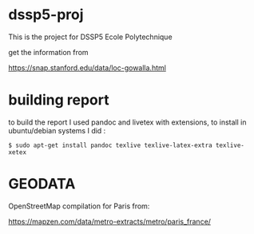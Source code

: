 dssp5-proj
==========


This is the project for DSSP5 Ecole Polytechnique 

get the information from

https://snap.stanford.edu/data/loc-gowalla.html



building report 
===============

to build the report I used pandoc and livetex with extensions, to install in ubuntu/debian systems I did :

    $ sudo apt-get install pandoc texlive texlive-latex-extra texlive-xetex 


GEODATA
=======

OpenStreetMap compilation for Paris from:

https://mapzen.com/data/metro-extracts/metro/paris_france/




